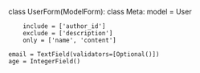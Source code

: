 class UserForm(ModelForm):
    class Meta:
        model = User

        include = ['author_id']
        exclude = ['description']
        only = ['name', 'content']

    email = TextField(validators=[Optional()])
    age = IntegerField()
